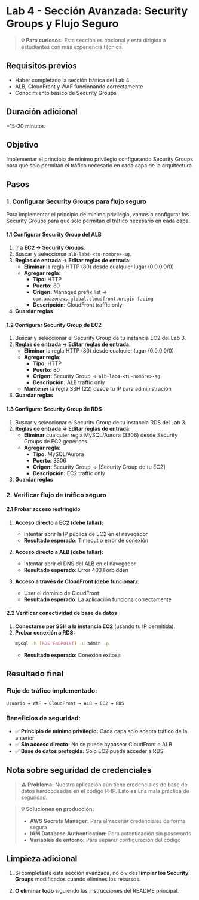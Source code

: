 # Lab 4 - Sección Avanzada: Security Groups y Flujo Seguro

> **💡 Para curiosos:** Esta sección es opcional y está dirigida a estudiantes con más experiencia técnica.

## Requisitos previos
- Haber completado la sección básica del Lab 4
- ALB, CloudFront y WAF funcionando correctamente
- Conocimiento básico de Security Groups

## Duración adicional
+15-20 minutos

## Objetivo
Implementar el principio de mínimo privilegio configurando Security Groups para que solo permitan el tráfico necesario en cada capa de la arquitectura.

## Pasos

### 1. Configurar Security Groups para flujo seguro

Para implementar el principio de mínimo privilegio, vamos a configurar los Security Groups para que solo permitan el tráfico necesario en cada capa.

#### 1.1 Configurar Security Group del ALB
1. Ir a **EC2 → Security Groups**.
2. Buscar y seleccionar `alb-lab4-<tu-nombre>-sg`.
3. **Reglas de entrada → Editar reglas de entrada**:
   - **Eliminar** la regla HTTP (80) desde cualquier lugar (0.0.0.0/0)
   - **Agregar regla**:
     - **Tipo:** HTTP
     - **Puerto:** 80
     - **Origen:** Managed prefix list → `com.amazonaws.global.cloudfront.origin-facing`
     - **Descripción:** CloudFront traffic only
4. **Guardar reglas**

#### 1.2 Configurar Security Group de EC2
1. Buscar y seleccionar el Security Group de tu instancia EC2 del Lab 3.
2. **Reglas de entrada → Editar reglas de entrada**:
   - **Eliminar** la regla HTTP (80) desde cualquier lugar (0.0.0.0/0)
   - **Agregar regla**:
     - **Tipo:** HTTP
     - **Puerto:** 80
     - **Origen:** Security Group → `alb-lab4-<tu-nombre>-sg`
     - **Descripción:** ALB traffic only
   - **Mantener** la regla SSH (22) desde tu IP para administración
3. **Guardar reglas**

#### 1.3 Configurar Security Group de RDS
1. Buscar y seleccionar el Security Group de tu instancia RDS del Lab 3.
2. **Reglas de entrada → Editar reglas de entrada**:
   - **Eliminar** cualquier regla MySQL/Aurora (3306) desde Security Groups de EC2 genéricos
   - **Agregar regla**:
     - **Tipo:** MySQL/Aurora
     - **Puerto:** 3306
     - **Origen:** Security Group → [Security Group de tu EC2]
     - **Descripción:** EC2 traffic only
3. **Guardar reglas**

### 2. Verificar flujo de tráfico seguro

#### 2.1 Probar acceso restringido
1. **Acceso directo a EC2 (debe fallar):**
   - Intentar abrir la IP pública de EC2 en el navegador
   - **Resultado esperado:** Timeout o error de conexión

2. **Acceso directo a ALB (debe fallar):**
   - Intentar abrir el DNS del ALB en el navegador
   - **Resultado esperado:** Error 403 Forbidden

3. **Acceso a través de CloudFront (debe funcionar):**
   - Usar el dominio de CloudFront
   - **Resultado esperado:** La aplicación funciona correctamente

#### 2.2 Verificar conectividad de base de datos
1. **Conectarse por SSH a la instancia EC2** (usando tu IP permitida).
2. **Probar conexión a RDS:**
   ```bash
   mysql -h [RDS-ENDPOINT] -u admin -p
   ```
   - **Resultado esperado:** Conexión exitosa

## Resultado final

### Flujo de tráfico implementado:
```
Usuario → WAF → CloudFront → ALB → EC2 → RDS
```

### Beneficios de seguridad:
- ✅ **Principio de mínimo privilegio:** Cada capa solo acepta tráfico de la anterior
- ✅ **Sin acceso directo:** No se puede bypasear CloudFront o ALB
- ✅ **Base de datos protegida:** Solo EC2 puede acceder a RDS

## Nota sobre seguridad de credenciales

> **⚠️ Problema:** Nuestra aplicación aún tiene credenciales de base de datos hardcodeadas en el código PHP. Esto es una mala práctica de seguridad.

> **💡 Soluciones en producción:**
> - **AWS Secrets Manager:** Para almacenar credenciales de forma segura
> - **IAM Database Authentication:** Para autenticación sin passwords
> - **Variables de entorno:** Para separar configuración del código

## Limpieza adicional

1. Si completaste esta sección avanzada, no olvides **limpiar los Security Groups** modificados cuando elimines los recursos.

2. **O eliminar todo** siguiendo las instrucciones del README principal.